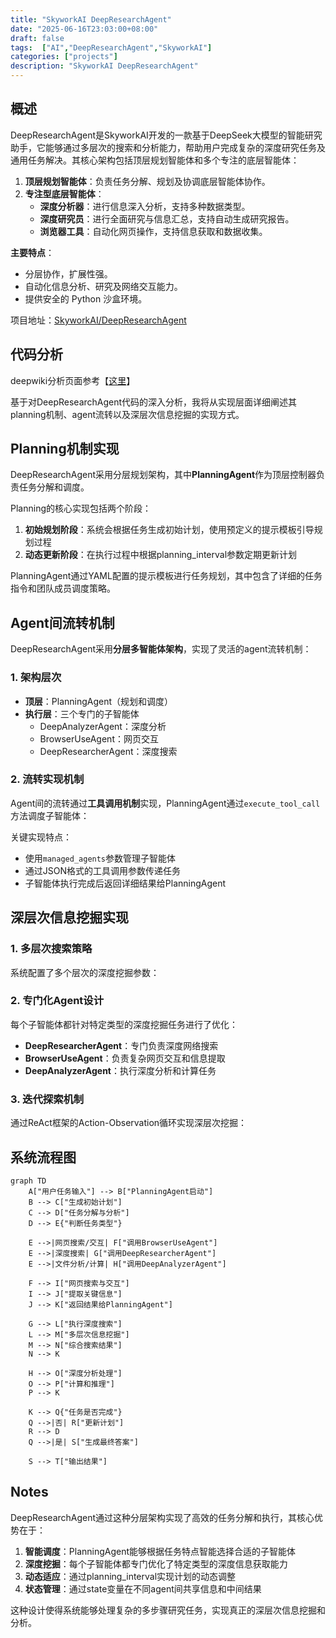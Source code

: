 ```yaml
---
title: "SkyworkAI DeepResearchAgent"
date: "2025-06-16T23:03:00+08:00"
draft: false
tags:  ["AI","DeepResearchAgent","SkyworkAI"]
categories: ["projects"]
description: "SkyworkAI DeepResearchAgent"
---
```

## 概述

DeepResearchAgent是SkyworkAI开发的一款基于DeepSeek大模型的智能研究助手，它能够通过多层次的搜索和分析能力，帮助用户完成复杂的深度研究任务及通用任务解决。其核心架构包括顶层规划智能体和多个专注的底层智能体：

1. **顶层规划智能体**：负责任务分解、规划及协调底层智能体协作。
2. **专注型底层智能体**：
   - **深度分析器**：进行信息深入分析，支持多种数据类型。
   - **深度研究员**：进行全面研究与信息汇总，支持自动生成研究报告。
   - **浏览器工具**：自动化网页操作，支持信息获取和数据收集。

**主要特点**：

- 分层协作，扩展性强。
- 自动化信息分析、研究及网络交互能力。
- 提供安全的 Python 沙盒环境。

项目地址：[SkyworkAI/DeepResearchAgent](https://github.com/SkyworkAI/DeepResearchAgent)

## 代码分析

deepwiki分析页面参考【[这里](https://deepwiki.com/search/deepresearchagentplanagentmerm_6e9d1aa2-1fa5-4d39-bb5b-3c835a8c3ef8)】

基于对DeepResearchAgent代码的深入分析，我将从实现层面详细阐述其planning机制、agent流转以及深层次信息挖掘的实现方式。

## Planning机制实现

DeepResearchAgent采用分层规划架构，其中**PlanningAgent**作为顶层控制器负责任务分解和调度。

Planning的核心实现包括两个阶段：

1. **初始规划阶段**：系统会根据任务生成初始计划，使用预定义的提示模板引导规划过程
2. **动态更新阶段**：在执行过程中根据planning_interval参数定期更新计划

PlanningAgent通过YAML配置的提示模板进行任务规划，其中包含了详细的任务指令和团队成员调度策略。

## Agent间流转机制

DeepResearchAgent采用**分层多智能体架构**，实现了灵活的agent流转机制：

### 1. 架构层次

- **顶层**：PlanningAgent（规划和调度）
- **执行层**：三个专门的子智能体
  - DeepAnalyzerAgent：深度分析
  - BrowserUseAgent：网页交互
  - DeepResearcherAgent：深度搜索

### 2. 流转实现机制

Agent间的流转通过**工具调用机制**实现，PlanningAgent通过`execute_tool_call`方法调度子智能体：

关键实现特点：

- 使用`managed_agents`参数管理子智能体
- 通过JSON格式的工具调用参数传递任务
- 子智能体执行完成后返回详细结果给PlanningAgent

## 深层次信息挖掘实现

### 1. 多层次搜索策略

系统配置了多个层次的深度挖掘参数：

### 2. 专门化Agent设计

每个子智能体都针对特定类型的深度挖掘任务进行了优化：

- **DeepResearcherAgent**：专门负责深度网络搜索
- **BrowserUseAgent**：负责复杂网页交互和信息提取
- **DeepAnalyzerAgent**：执行深度分析和计算任务

### 3. 迭代探索机制

通过ReAct框架的Action-Observation循环实现深层次挖掘：

## 系统流程图

```mermaid
graph TD
    A["用户任务输入"] --> B["PlanningAgent启动"]
    B --> C["生成初始计划"]
    C --> D["任务分解与分析"]
    D --> E{"判断任务类型"}
    
    E -->|网页搜索/交互| F["调用BrowserUseAgent"]
    E -->|深度搜索| G["调用DeepResearcherAgent"] 
    E -->|文件分析/计算| H["调用DeepAnalyzerAgent"]
    
    F --> I["网页搜索与交互"]
    I --> J["提取关键信息"]
    J --> K["返回结果给PlanningAgent"]
    
    G --> L["执行深度搜索"]
    L --> M["多层次信息挖掘"]
    M --> N["综合搜索结果"]
    N --> K
    
    H --> O["深度分析处理"]
    O --> P["计算和推理"]
    P --> K
    
    K --> Q{"任务是否完成"}
    Q -->|否| R["更新计划"]
    R --> D
    Q -->|是| S["生成最终答案"]
    
    S --> T["输出结果"]
```

## Notes

DeepResearchAgent通过这种分层架构实现了高效的任务分解和执行，其核心优势在于：

1. **智能调度**：PlanningAgent能够根据任务特点智能选择合适的子智能体
2. **深度挖掘**：每个子智能体都专门优化了特定类型的深度信息获取能力
3. **动态适应**：通过planning_interval实现计划的动态调整
4. **状态管理**：通过state变量在不同agent间共享信息和中间结果

这种设计使得系统能够处理复杂的多步骤研究任务，实现真正的深层次信息挖掘和分析。
